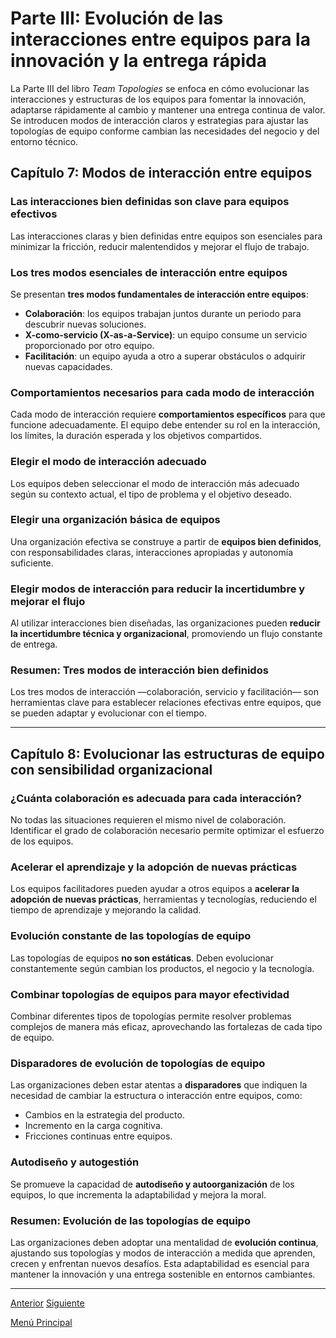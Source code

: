 # Parte III: Evolución de las interacciones entre equipos para la innovación y la entrega rápida

La Parte III del libro *Team Topologies* se enfoca en cómo evolucionar las interacciones y estructuras de los equipos para fomentar la innovación, adaptarse rápidamente al cambio y mantener una entrega continua de valor. Se introducen modos de interacción claros y estrategias para ajustar las topologías de equipo conforme cambian las necesidades del negocio y del entorno técnico.

## Capítulo 7: Modos de interacción entre equipos

### Las interacciones bien definidas son clave para equipos efectivos

Las interacciones claras y bien definidas entre equipos son esenciales para minimizar la fricción, reducir malentendidos y mejorar el flujo de trabajo.

### Los tres modos esenciales de interacción entre equipos

Se presentan **tres modos fundamentales de interacción entre equipos**:

- **Colaboración**: los equipos trabajan juntos durante un periodo para descubrir nuevas soluciones.
- **X-como-servicio (X-as-a-Service)**: un equipo consume un servicio proporcionado por otro equipo.
- **Facilitación**: un equipo ayuda a otro a superar obstáculos o adquirir nuevas capacidades.

### Comportamientos necesarios para cada modo de interacción

Cada modo de interacción requiere **comportamientos específicos** para que funcione adecuadamente. El equipo debe entender su rol en la interacción, los límites, la duración esperada y los objetivos compartidos.

### Elegir el modo de interacción adecuado

Los equipos deben seleccionar el modo de interacción más adecuado según su contexto actual, el tipo de problema y el objetivo deseado.

### Elegir una organización básica de equipos

Una organización efectiva se construye a partir de **equipos bien definidos**, con responsabilidades claras, interacciones apropiadas y autonomía suficiente.

### Elegir modos de interacción para reducir la incertidumbre y mejorar el flujo

Al utilizar interacciones bien diseñadas, las organizaciones pueden **reducir la incertidumbre técnica y organizacional**, promoviendo un flujo constante de entrega.

### Resumen: Tres modos de interacción bien definidos

Los tres modos de interacción —colaboración, servicio y facilitación— son herramientas clave para establecer relaciones efectivas entre equipos, que se pueden adaptar y evolucionar con el tiempo.

---

## Capítulo 8: Evolucionar las estructuras de equipo con sensibilidad organizacional

### ¿Cuánta colaboración es adecuada para cada interacción?

No todas las situaciones requieren el mismo nivel de colaboración. Identificar el grado de colaboración necesario permite optimizar el esfuerzo de los equipos.

### Acelerar el aprendizaje y la adopción de nuevas prácticas

Los equipos facilitadores pueden ayudar a otros equipos a **acelerar la adopción de nuevas prácticas**, herramientas y tecnologías, reduciendo el tiempo de aprendizaje y mejorando la calidad.

### Evolución constante de las topologías de equipo

Las topologías de equipos **no son estáticas**. Deben evolucionar constantemente según cambian los productos, el negocio y la tecnología.

### Combinar topologías de equipos para mayor efectividad

Combinar diferentes tipos de topologías permite resolver problemas complejos de manera más eficaz, aprovechando las fortalezas de cada tipo de equipo.

### Disparadores de evolución de topologías de equipo

Las organizaciones deben estar atentas a **disparadores** que indiquen la necesidad de cambiar la estructura o interacción entre equipos, como:

- Cambios en la estrategia del producto.
- Incremento en la carga cognitiva.
- Fricciones continuas entre equipos.

### Autodiseño y autogestión

Se promueve la capacidad de **autodiseño y autoorganización** de los equipos, lo que incrementa la adaptabilidad y mejora la moral.

### Resumen: Evolución de las topologías de equipo

Las organizaciones deben adoptar una mentalidad de **evolución continua**, ajustando sus topologías y modos de interacción a medida que aprenden, crecen y enfrentan nuevos desafíos. Esta adaptabilidad es esencial para mantener la innovación y una entrega sostenible en entornos cambiantes.

---


[Anterior](https://github.com/wilfredoha/Team_topologies/blob/main/02_TEAM_TOPOLOGIES_THAT_WORK_FOR_FLOW/06_Chapter_06.md)   [Siguiente](https://github.com/wilfredoha/Team_topologies/blob/main/03_EVOLVING_TEAM_INTERACTIONS_FOR_INNOVATION_AND_RAPID_DELIVERY/07_Chapter_07.md)

[Menú Principal](https://github.com/wilfredoha/Team_topologies/tree/main)